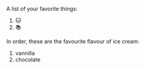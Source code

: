 A list of your favorite things:
1. 🐱
2. 📚



In order, these are the favourite flavour of ice cream:
 1. vannilla
 2. chocolate

